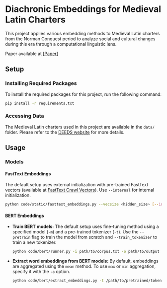 # Diachronic Embeddings for Medieval Latin Charters

This project applies various embedding methods to Medieval Latin charters from the Norman Conquest period to analyze social and cultural changes during this era through a computational linguistic lens.

Paper available at [[Paper]](lexical_semantic_change_for_medieval_latin.pdf)

## Setup

### Installing Required Packages

To install the required packages for this project, run the following command:

```bash
pip install -r requirements.txt
```

### Accessing Data
The Medieval Latin charters used in this project are available in the `data/` folder. Please refer to the [DEEDS website](https://deeds.library.utoronto.ca/content/about-deeds) for more details.



## Usage

### Models

#### FastText Embeddings

The default setup uses external initialization with pre-trained FastText vectors (available at [FastText Crawl Vectors](https://fasttext.cc/docs/en/crawl-vectors.html)). Use `--internal` for internal initialization.

```bash
python code/static/fasttext_embeddings.py --vecsize <hidden_size> [--internal]
```

#### BERT Embeddings

- **Train BERT models:**
The default setup uses fine-tuning method using a specified model (`-m`) and a pre-trained tokenizer (`-t`). Use the `--pretrain` flag to train the model from scratch and `--train_tokenizer` to train a new tokenizer.

  ```bash
  python code/bert/runner.py -i path/to/corpus.txt -o path/to/output [-m path/to/your/base/model] -t path/to/your/tokenizer [--pretrain] [--train_tokenizer]
  ```

- **Extract word embeddings from BERT models:**
By default, embeddings are aggregated using the `mean` method. To use `max` or `min` aggregation, specify it with the `-a` option.

  ```bash
  python code/bert/extract_embeddings.py -t /path/to/pretrained/tokenizer -m /path/to/pretrained/models -c /path/to/corpus/files -o /path/to/save/embeddings [-a aggregation/method]

  ```